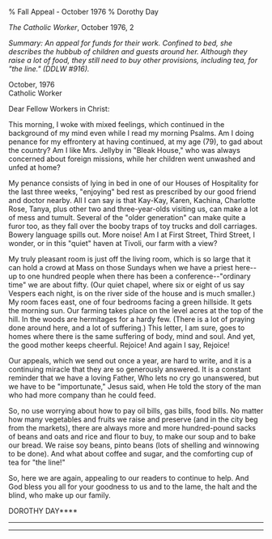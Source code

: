 % Fall Appeal - October 1976
% Dorothy Day

*The Catholic Worker*, October 1976, 2

*Summary: An appeal for funds for their work. Confined to bed, she
describes the hubbub of children and guests around her. Although they
raise a lot of food, they still need to buy other provisions, including
tea, for "the line." (DDLW \#916).*

October, 1976 \
Catholic Worker

Dear Fellow Workers in Christ:

This morning, I woke with mixed feelings, which continued in the
background of my mind even while I read my morning Psalms. Am I doing
penance for my effrontery at having continued, at my age (79), to gad
about the country? Am I like Mrs. Jellyby in "Bleak House," who was
always concerned about foreign missions, while her children went
unwashed and unfed at home?

My penance consists of lying in bed in one of our Houses of Hospitality
for the last three weeks, "enjoying" bed rest as prescribed by our good
friend and doctor nearby. All I can say is that Kay-Kay, Karen, Kachina,
Charlotte Rose, Tanya, plus other two and three-year-olds visiting us,
can make a lot of mess and tumult. Several of the "older generation" can
make quite a furor too, as they fall over the booby traps of toy trucks
and doll carriages. Bowery language spills out. More noise! Am I at
First Street, Third Street, I wonder, or in this "quiet" haven at
Tivoli, our farm with a view?

My truly pleasant room is just off the living room, which is so large
that it can hold a crowd at Mass on those Sundays when we have a priest
here--up to one hundred people when there has been a
conference--"ordinary time" we are about fifty. (Our quiet chapel, where
six or eight of us say Vespers each night, is on the river side of the
house and is much smaller.) My room faces east, one of four bedrooms
facing a green hillside. It gets the morning sun. Our farming takes
place on the level acres at the top of the hill. In the woods are
hermitages for a hardy few. (There is a lot of praying done around here,
and a lot of suffering.) This letter, I am sure, goes to homes where
there is the same suffering of body, mind and soul. And yet, the good
mother keeps cheerful. Rejoice! And again I say, Rejoice!

Our appeals, which we send out once a year, are hard to write, and it is
a continuing miracle that they are so generously answered. It is a
constant reminder that we have a loving Father, Who lets no cry go
unanswered, but we have to be "importunate," Jesus said, when He told
the story of the man who had more company than he could feed.

So, no use worrying about how to pay oil bills, gas bills, food bills.
No matter how many vegetables and fruits we raise and preserve (and in
the city beg from the markets), there are always more and more
hundred-pound sacks of beans and oats and rice and flour to buy, to make
our soup and to bake our bread. We raise soy beans, pinto beans (lots of
shelling and winnowing to be done). And what about coffee and sugar, and
the comforting cup of tea for "the line!"

So, here we are again, appealing to our readers to continue to help. And
God bless you all for your goodness to us and to the lame, the halt and
the blind, who make up our family.

DOROTHY DAY****

****

****
